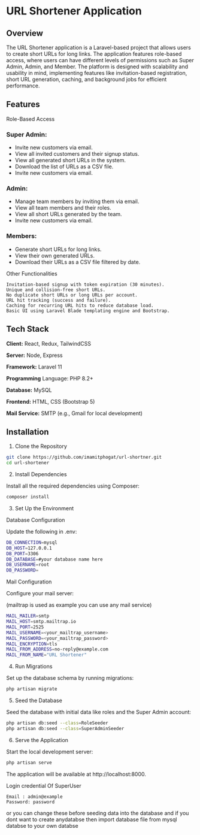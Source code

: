 
# URL Shortener Application

## Overview

The URL Shortener application is a Laravel-based project that allows users to create short URLs for long links. The application features role-based access, where users can have different levels of permissions such as Super Admin, Admin, and Member. The platform is designed with scalability and usability in mind, implementing features like invitation-based registration, short URL generation, caching, and background jobs for efficient performance.


## Features
Role-Based Access

   ### Super Admin:

- Invite new customers via email.
- View all invited customers and their signup status.
- View all generated short URLs in the system.
- Download the list of URLs as a CSV file.
- Invite new customers via email.


### Admin:


- Manage team members by inviting them via email.
- View all team members and their roles.
- View all short URLs generated by the team.
- Invite new customers via email.

### Members:

- Generate short URLs for long links.
- View their own generated URLs.
- Download their URLs as a CSV file filtered by date.
        
        
    
Other Functionalities

    Invitation-based signup with token expiration (30 minutes).
    Unique and collision-free short URLs.
    No duplicate short URLs or long URLs per account.
    URL hit tracking (success and failure).
    Caching for recurring URL hits to reduce database load.
    Basic UI using Laravel Blade templating engine and Bootstrap.





## Tech Stack

**Client:** React, Redux, TailwindCSS

**Server:** Node, Express

**Framework:** Laravel 11

**Programming** Language: PHP 8.2+

**Database:** MySQL 

**Frontend:** HTML, CSS (Bootstrap 5)

**Mail Service:** SMTP (e.g., Gmail for local development)

## Installation

1. Clone the Repository

```bash
git clone https://github.com/imamitphogat/url-shortner.git
cd url-shortener
```

2. Install Dependencies

Install all the required dependencies using Composer:
    
```bash
composer install

```

3. Set Up the Environment

Database Configuration

Update the following in .env:

```bash
DB_CONNECTION=mysql
DB_HOST=127.0.0.1
DB_PORT=3306
DB_DATABASE=#your database name here
DB_USERNAME=root
DB_PASSWORD=

```

Mail Configuration

Configure your mail server:

(mailtrap is used as example you can use any mail service)
```bash
MAIL_MAILER=smtp
MAIL_HOST=smtp.mailtrap.io
MAIL_PORT=2525
MAIL_USERNAME=<your_mailtrap_username>
MAIL_PASSWORD=<your_mailtrap_password>
MAIL_ENCRYPTION=tls
MAIL_FROM_ADDRESS=no-reply@example.com
MAIL_FROM_NAME="URL Shortener"
```
4. Run Migrations

Set up the database schema by running migrations:
```bash
php artisan migrate
```
5. Seed the Database

Seed the database with initial data like roles and the Super Admin account:

```bash
php artisan db:seed --class=RoleSeeder
php artisan db:seed --class=SuperAdminSeeder
```
6. Serve the Application

Start the local development server:
```bash
php artisan serve
```
The application will be available at http://localhost:8000.


Login credential Of SuperUser

    Email : admin@example
    Password: password
or you can change these before seeding data into the database
and if you dont want to create anydatabse then import database file from mysql databse to your own databse 
